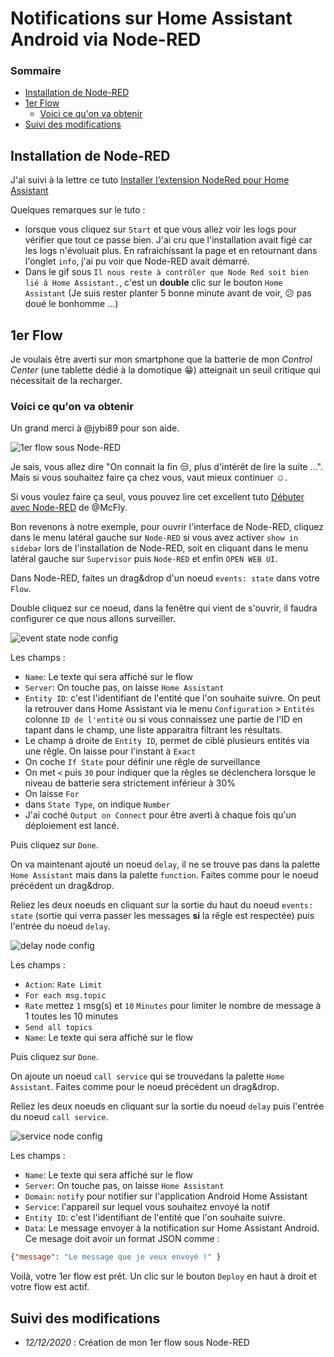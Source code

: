 # Notifications sur Home Assistant Android via Node-RED

### Sommaire

- [Installation de Node-RED](#installation-de-node-red)
- [1er Flow](#1er-flow)
  - [Voici ce qu'on va obtenir](#voici-ce-quon-va-obtenir)
- [Suivi des modifications](#suivi-des-modifications)

## Installation de Node-RED

J'ai suivi à la lettre ce tuto [Installer l’extension NodeRed pour Home Assistant](https://hacf.fr/nodered-facilitez-vous-les-automatisations/)

Quelques remarques sur le tuto :

- lorsque vous cliquez sur `Start` et que vous allez voir les logs pour vérifier que tout ce passe bien. J'ai cru que l'installation avait figé car les logs n'évoluait plus. En rafraichissant la page et en retournant dans l'onglet `info`, j'ai pu voir que Node-RED avait démarré.
- Dans le gif sous `Il nous reste à contrôler que Node Red soit bien lié à Home Assistant.`, c'est un **double** clic sur le bouton `Home Assistant` (Je suis rester planter 5 bonne minute avant de voir, :confused: pas doué le bonhomme ...)

## 1er Flow

Je voulais être averti sur mon smartphone que la batterie de mon *Control Center* (une tablette dédié à la domotique :grin:) atteignait un seuil critique qui nécessitait de la recharger.

### Voici ce qu'on va obtenir

Un grand merci à @jybi89 pour son aide.

![1er flow sous Node-RED](resources/integ-nodered_1st-flow.png)

Je sais, vous allez dire "On connait la fin :unamused:, plus d'intérêt de lire la suite ...".
Mais si vous souhaitez faire ça chez vous, vaut mieux continuer :relaxed:.

Si vous voulez faire ça seul, vous pouvez lire cet excellent tuto [Débuter avec Node-RED](https://forum.hacf.fr/t/debuter-avec-node-red/334) de @McFly.

Bon revenons à notre exemple, pour ouvrir l'interface de Node-RED, cliquez dans le menu latéral gauche sur `Node-RED` si vous avez activer `show in sidebar` lors de l'installation de Node-RED, soit en cliquant dans le menu latéral gauche sur `Supervisor` puis `Node-RED` et enfin `OPEN WEB UI`.

Dans Node-RED, faites un drag&drop d'un noeud `events: state` dans votre `Flow`.

Double cliquez sur ce noeud, dans la fenêtre qui vient de s'ouvrir, il faudra configurer ce que nous allons surveiller.

![event state node config](resources/integ-nodered_event-state-node.png)

Les champs :

- `Name`: Le texte qui sera affiché sur le flow
- `Server`: On touche pas, on laisse `Home Assistant`
- `Entity ID`: c'est l'identifiant de l'entité que l'on souhaite suivre. On peut la retrouver dans Home Assistant via le menu `Configuration` > `Entités` colonne `ID de l'entité` ou si vous connaissez une partie de l'ID en tapant dans le champ, une liste apparaitra filtrant les résultats.
- Le champ à droite de `Entity ID`, permet de ciblé plusieurs entités via une rêgle. On laisse pour l'instant à `Exact`
- On coche `If State` pour définir une rêgle de surveillance
- On met `<` puis `30` pour indiquer que la rêgles se déclenchera lorsque le niveau de batterie sera strictement inférieur à 30%
- On laisse `For`
- dans `State Type`, on indique `Number`
- J'ai coché `Output on Connect` pour être averti à chaque fois qu'un déploiement est lancé.

Puis cliquez sur `Done`.

On va maintenant ajouté un noeud `delay`, il ne se trouve pas dans la palette `Home Assistant` mais dans la palette `function`. Faites comme pour le noeud précédent un drag&drop.

Reliez les deux noeuds en cliquant sur la sortie du haut du noeud `events: state` (sortie qui verra passer les messages **si** la rêgle est respectée) puis l'entrée du noeud `delay`.

![delay node config](resources/integ-nodered_delay-node.png)

Les champs :

- `Action`: `Rate Limit`
- `For each msg.topic`
- `Rate` mettez `1` msg(s) et `10` `Minutes` pour limiter le nombre de message à 1 toutes les 10 minutes
- `Send all topics`
- `Name`: Le texte qui sera affiché sur le flow

Puis cliquez sur `Done`.

On ajoute un noeud `call service` qui se trouvedans la palette `Home Assistant`. Faites comme pour le noeud précédent un drag&drop.

Reliez les deux noeuds en cliquant sur la sortie du noeud `delay` puis l'entrée du noeud `call service`.

![service node config](resources/integ-nodered_service-node.png)

Les champs :

- `Name`: Le texte qui sera affiché sur le flow
- `Server`: On touche pas, on laisse `Home Assistant`
- `Domain`: `notify` pour notifier sur l'application Android Home Assistant
- `Service`: l'appareil sur lequel vous souhaitez envoyé la notif
- `Entity ID`: c'est l'identifiant de l'entité que l'on souhaite suivre.
- `Data`: Le message envoyer à la notification sur Home Assistant Android. Ce mesage doit avoir un format JSON comme :

```JSON
{"message": "Le message que je veux envoyé !" }
```

Voilà, votre 1er flow est prêt. Un clic sur le bouton `Deploy` en haut à droit et votre flow est actif.

## Suivi des modifications

- *12/12/2020* : Création de mon 1er flow sous Node-RED
